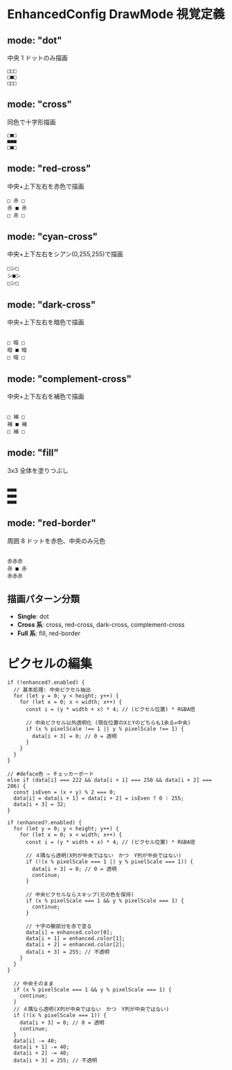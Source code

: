 # EnhancedConfig DrawMode 視覚定義

## mode: "dot"

中央 1 ドットのみ描画

```
□□□
□■□
□□□
```

## mode: "cross"

同色で十字形描画

```
□■□
■■■
□■□
```

## mode: "red-cross"

中央+上下左右を赤色で描画

```
□ 赤 □
赤 ■ 赤
□ 赤 □
```

## mode: "cyan-cross"

中央+上下左右をシアン(0,255,255)で描画

```
□シ□
シ■シ
□シ□
```

## mode: "dark-cross"

中央+上下左右を暗色で描画

```

□ 暗 □
暗 ■ 暗
□ 暗 □

```

## mode: "complement-cross"

中央+上下左右を補色で描画

```

□ 補 □
補 ■ 補
□ 補 □

```

## mode: "fill"

3x3 全体を塗りつぶし

```

■■■
■■■
■■■

```

## mode: "red-border"

周囲 8 ドットを赤色、中央のみ元色

```

赤赤赤
赤 ■ 赤
赤赤赤

```

## 描画パターン分類

- **Single**: dot
- **Cross 系**: cross, red-cross, dark-cross, complement-cross
- **Full 系**: fill, red-border

# ピクセルの編集

```js:これが基本
if (!enhanced?.enabled) {
  // 基本処理: 中央ピクセル抽出
  for (let y = 0; y < height; y++) {
    for (let x = 0; x < width; x++) {
      const i = (y * width + x) * 4; // (ピクセル位置) * RGBA倍

      // 中央ピクセル以外透明化 (現在位置のXとYのどちらも1余る=中央)
      if (x % pixelScale !== 1 || y % pixelScale !== 1) {
        data[i + 3] = 0; // 0 = 透明
      }
    }
  }
}
```

```js:これは動作していない(あとで設置するか検討中)
// #deface色 → チェッカーボード
else if (data[i] === 222 && data[i + 1] === 250 && data[i + 2] === 206) {
  const isEven = (x + y) % 2 === 0;
  data[i] = data[i + 1] = data[i + 2] = isEven ? 0 : 255;
  data[i + 3] = 32;
}
```

```js: Enhanced処理 - 選択色周りに赤ドット(作成時)
if (enhanced?.enabled) {
  for (let y = 0; y < height; y++) {
    for (let x = 0; x < width; x++) {
      const i = (y * width + x) * 4; // (ピクセル位置) * RGBA倍

      // ４隅なら透明(X列が中央ではない　かつ　Y列が中央ではない)
      if (!(x % pixelScale === 1 || y % pixelScale === 1)) {
        data[i + 3] = 0; // 0 = 透明
        continue;
      }

      // 中央ピクセルならスキップ(元の色を保持)
      if (x % pixelScale === 1 && y % pixelScale === 1) {
        continue;
      }

      // 十字の腕部分を赤で塗る
      data[i] = enhanced.color[0];
      data[i + 1] = enhanced.color[1];
      data[i + 2] = enhanced.color[2];
      data[i + 3] = 255; // 不透明
    }
  }
}
```

```js:周囲を暗くする
  // 中央そのまま
  if (x % pixelScale === 1 && y % pixelScale === 1) {
    continue;
  }
  // ４隅なら透明(X列が中央ではない　かつ　Y列が中央ではない)
  if (!(x % pixelScale === 1)) {
    data[i + 3] = 0; // 0 = 透明
    continue;
  }
  data[i] -= 40;
  data[i + 1] -= 40;
  data[i + 2] -= 40;
  data[i + 3] = 255; // 不透明
```
